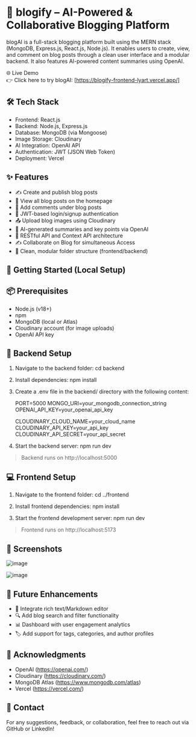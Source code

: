 🧠 blogify – AI-Powered & Collaborative Blogging Platform
=======================================

blogAI is a full-stack blogging platform built using the MERN stack (MongoDB, Express.js, React.js, Node.js). It enables users to create, view, and comment on blog posts through a clean user interface and a modular backend. It also features AI-powered content summaries using OpenAI.

🌐 Live Demo  
👉 Click here to try blogAI: [https://blogify-frontend-lyart.vercel.app/]

🛠 Tech Stack
-------------
- Frontend: React.js
- Backend: Node.js, Express.js
- Database: MongoDB (via Mongoose)
- Image Storage: Cloudinary
- AI Integration: OpenAI API
- Authentication: JWT (JSON Web Token)
- Deployment: Vercel

✨ Features
----------
- ✍ Create and publish blog posts
- 📰 View all blog posts on the homepage
- 💬 Add comments under blog posts
- 🔐 JWT-based login/signup authentication
- 📤 Upload blog images using Cloudinary
- 🤖 AI-generated summaries and key points via OpenAI
- 🧭 RESTful API and Context API architecture
- ✍ Collaborate on Blog for simultaneous Access
- 📁 Clean, modular folder structure (frontend/backend)


🚀 Getting Started (Local Setup)
--------------------------------

📦 Prerequisites
----------------
- Node.js (v18+)
- npm
- MongoDB (local or Atlas)
- Cloudinary account (for image uploads)
- OpenAI API key

🔧 Backend Setup
----------------
1. Navigate to the backend folder:
   cd backend

2. Install dependencies:
   npm install

3. Create a .env file in the backend/ directory with the following content:

   PORT=5000
   MONGO_URI=your_mongodb_connection_string
   OPENAI_API_KEY=your_openai_api_key

   CLOUDINARY_CLOUD_NAME=your_cloud_name
   CLOUDINARY_API_KEY=your_api_key
   CLOUDINARY_API_SECRET=your_api_secret

4. Start the backend server:
   npm run dev

> Backend runs on http://localhost:5000

💻 Frontend Setup
-----------------
1. Navigate to the frontend folder:
   cd ../frontend

2. Install frontend dependencies:
   npm install

3. Start the frontend development server:
   npm run dev

> Frontend runs on http://localhost:5173


📸 Screenshots
--------------
![image](https://github.com/user-attachments/assets/b4452af1-7463-4034-90c5-f245730bb5c7)

![image](https://github.com/user-attachments/assets/225d351f-33bd-4eb1-a24f-806a7769a69a)

🧠 Future Enhancements
----------------------
- 📝 Integrate rich text/Markdown editor
- 🔍 Add blog search and filter functionality
- 📊 Dashboard with user engagement analytics
- 🏷 Add support for tags, categories, and author profiles

🙌 Acknowledgments
------------------
- OpenAI (https://openai.com/)
- Cloudinary (https://cloudinary.com/)
- MongoDB Atlas (https://www.mongodb.com/atlas)
- Vercel (https://vercel.com/)

💬 Contact
----------
For any suggestions, feedback, or collaboration, feel free to reach out via GitHub or LinkedIn!
